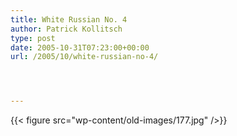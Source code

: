 ```yaml
---
title: White Russian No. 4
author: Patrick Kollitsch
type: post
date: 2005-10-31T07:23:00+00:00
url: /2005/10/white-russian-no-4/




---
```

{{< figure src="wp-content/old-images/177.jpg" />}}
